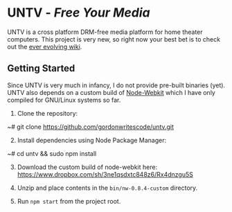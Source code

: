 UNTV - *Free Your Media*
=====================

UNTV is a cross platform DRM-free media platform for home theater computers. 
This project is very new, so right now your best bet is to check out the [ever 
evolving wiki](https://github.com/gordonwritescode/untv/wiki).

## Getting Started

Since UNTV is very much in infancy, I do not provide pre-built binaries (yet). 
UNTV also depends on a custom build of [Node-Webkit](https://github.com/rogerwang/node-webkit) 
which I have only compiled for GNU/Linux systems so far.

1. Clone the repository:

  ~# git clone https://github.com/gordonwritescode/untv.git

2. Install dependencies using Node Package Manager:

  ~# cd untv && sudo npm install

3. Download the custom build of node-webkit here: https://www.dropbox.com/sh/3ne1qsdxtc848z6/Rx4dnzgu5S

4. Unzip and place contents in the `bin/nw-0.8.4-custom` directory.

5. Run `npm start` from the project root.
